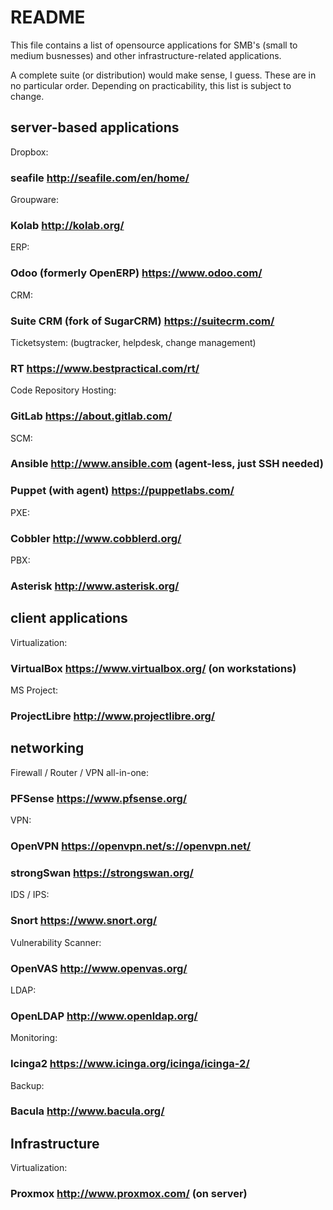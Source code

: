 # README

This file contains a list of opensource applications for SMB's (small to medium
busnesses) and other infrastructure-related applications.

A complete suite (or distribution) would make sense, I guess.
These are in no particular order.
Depending on practicability, this list is subject to change.

## server-based applications

Dropbox:

### seafile http://seafile.com/en/home/

Groupware: 

### Kolab http://kolab.org/

ERP: 

### Odoo (formerly OpenERP) https://www.odoo.com/

CRM:

### Suite CRM (fork of SugarCRM) https://suitecrm.com/

Ticketsystem: (bugtracker, helpdesk, change management)

### RT https://www.bestpractical.com/rt/

Code Repository Hosting:

### GitLab https://about.gitlab.com/

SCM: 

### Ansible http://www.ansible.com (agent-less, just SSH needed)
### Puppet (with agent) https://puppetlabs.com/

PXE:

### Cobbler http://www.cobblerd.org/

PBX: 

### Asterisk http://www.asterisk.org/

## client applications

Virtualization:

### VirtualBox https://www.virtualbox.org/ (on workstations)

MS Project:

### ProjectLibre http://www.projectlibre.org/

## networking

Firewall / Router / VPN all-in-one:

### PFSense https://www.pfsense.org/

VPN: 

### OpenVPN https://openvpn.net/s://openvpn.net/
### strongSwan https://strongswan.org/

IDS / IPS:

### Snort https://www.snort.org/

Vulnerability Scanner:

### OpenVAS http://www.openvas.org/

LDAP:

### OpenLDAP http://www.openldap.org/

Monitoring:

### Icinga2 https://www.icinga.org/icinga/icinga-2/

Backup:

### Bacula http://www.bacula.org/

## Infrastructure

Virtualization:

### Proxmox http://www.proxmox.com/ (on server)
